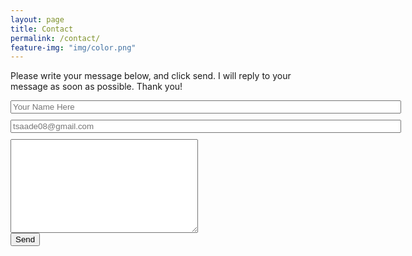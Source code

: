 ```yaml
---
layout: page
title: Contact
permalink: /contact/
feature-img: "img/color.png"
---
```


Please write your message below, and click send. I will reply to your message as soon as possible. Thank you!

<form action="https://getsimpleform.com/messages?form_api_token=_308e71d1a97740aad802ef978b6fdf10_" method="post">
  <!-- the redirect_to is optional, the form will redirect to the referrer on submission -->
  <input type='hidden' name='redirect_to' value='http://tareksaade.com/thank-you/' />
  <input type='text' name='name' placeholder='Your Name Here' size='75' style="margin-bottom: 10px"/>

  <input type='email' name='email' placeholder='tsaade08@gmail.com' size='75' style="margin-bottom: 10px"/>
  <br/>
  <textarea name='message' placeholder='' style="width:300;height:150px"></textarea>
  <br/>
  <input type='submit' value='Send' />
</form>